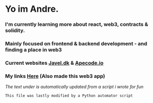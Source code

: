 #  Yo im Andre.
###  I'm currently learning more about react, web3, contracts & solidity.
###  Mainly focused on frontend & backend development - and finding a place in web3
###  Current websites [Javel.dk](www.javel.dk) & [Apecode.io](www.apecode.io)
###  My links [Here](https://white-wood-2317.on.fleek.co/u/1CY) (Also made this web3 app)




_The text under is automatically updated from a script i wrote for fun_
```
This file was lastly modified by a Python automator script
```
